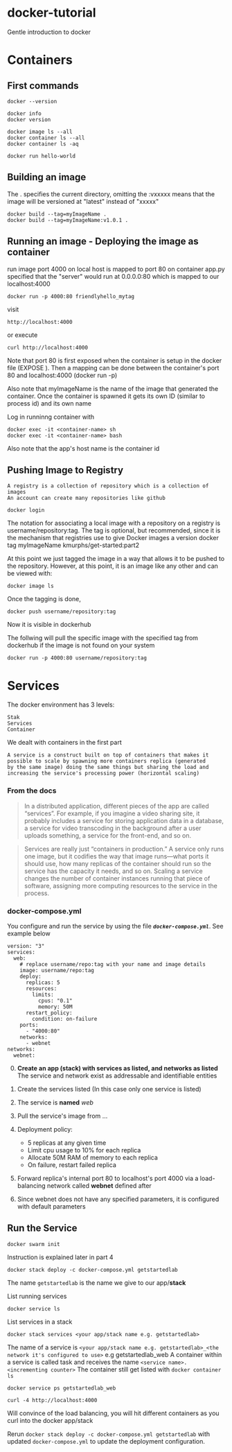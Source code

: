 # docker-tutorial
Gentle introduction to docker

# Containers


## First commands
```
docker --version

docker info
docker version

docker image ls --all
docker container ls --all
docker container ls -aq

docker run hello-world
```


## Building an image
The . specifies the current directory, omitting the :vxxxxx means that the image will be versioned at "latest" instead of "xxxxx"

```
docker build --tag=myImageName .
docker build --tag=myImageName:v1.0.1 .
```


## Running an image - Deploying the image as container
run image port 4000 on local host is mapped to port 80 on container
app.py specified that the "server" would run at 0.0.0.0:80 which is mapped to our localhost:4000
```
docker run -p 4000:80 friendlyhello_mytag
```
visit
```
http://localhost:4000
```
or execute
```
curl http://localhost:4000
```
Note that port 80 is first exposed when the container is setup in the docker file (EXPOSE ).
Then a mapping can be done between the container's port 80 and localhost:4000 (docker run -p)

Also note that myImageName is the name of the image that generated the container.
Once the container is spawned it gets its own ID (similar to process id) and its own name

Log in runninng container with
```
docker exec -it <container-name> sh
docker exec -it <container-name> bash
```
Also note that the app's host name is the container id


## Pushing Image to Registry

```
A registry is a collection of repository which is a collection of images
An account can create many repositories like github
```

```
docker login
```

The notation for associating a local image with a repository on a registry is username/repository:tag. 
The tag is optional, but recommended, since it is the mechanism that registries use to give Docker images a version
docker tag myImageName kmurphs/get-started:part2

At this point we just tagged the image in a way that allows it to be pushed to the repository. However, at this point,
it is an image like any other and can be viewed with:
```
docker image ls 
```

Once the tagging is done,
```
docker push username/repository:tag
```
Now it is visible in dockerhub


The follwing will pull the specific image with the specified tag from dockerhub if the image is not found on your system
```
docker run -p 4000:80 username/repository:tag
```


# Services

The docker environment has 3 levels:
```
Stak
Services
Container
```

We dealt with containers in the first part

```
A service is a construct built on top of containers that makes it possible to scale by spawning more containers replica (generated 
by the same image) doing the same things but sharing the load and increasing the service's processing power (horizontal scaling)
```

### From the docs
> In a distributed application, different pieces of the app are called “services”. For example, if you imagine a video sharing site, it probably includes a service for storing application data in a database, a service for video transcoding in the background after a user uploads something, a service for the front-end, and so on.

> Services are really just “containers in production.” A service only runs one image, but it codifies the way that image runs—what ports it should use, how many replicas of the container should run so the service has the capacity it needs, and so on. Scaling a service changes the number of container instances running that piece of software, assigning more computing resources to the service in the process.


### docker-compose.yml

You configure and run the service by using the file ***``docker-compose.yml``***. See example below
```
version: "3"
services:
  web:
    # replace username/repo:tag with your name and image details
    image: username/repo:tag
    deploy:
      replicas: 5
      resources:
        limits:
          cpus: "0.1"
          memory: 50M
      restart_policy:
        condition: on-failure
    ports:
      - "4000:80"
    networks:
      - webnet
networks:
  webnet:
```


0. **Create an app (stack) with services as listed, and networks as listed**
The service and network exist as addressable and identifiable entities

1. Create the services listed (In this case only one service is listed)
2. The service is **named** *web*
3. Pull the service's image from ...
4. Deployment policy:
    - 5 replicas at any given time
    - Limit cpu usage to 10% for each replica
    - Allocate 50M RAM of memory to each replica
    - On failure, restart failed replica
5. Forward replica's internal port 80 to localhost's port 4000 via a load-balancing network called **webnet** defined after

6. Since webnet does not have any specified parameters, it is configured with default parameters


## Run the Service

```
docker swarm init
```

Instruction is explained later in part 4

```
docker stack deploy -c docker-compose.yml getstartedlab
```

The name ``getstartedlab`` is the name we give to our app/**stack**

List running services
```
docker service ls
```
List services in a stack
```
docker stack services <your app/stack name e.g. getstartedlab>
```
The name of a service is ``<your app/stack name e.g. getstartedlab>_<the network it's configured to use>`` e.g getstartedlab_web
A container within a service is called task and receives the name ``<service name>.<incrementing counter>``
The container still get listed with ``docker container ls``
```
docker service ps getstartedlab_web
```

```
curl -4 http://localhost:4000
```
Will convince of the load balancing, you will hit different containers as you curl into the docker app/stack


Rerun ``docker stack deploy -c docker-compose.yml getstartedlab`` with updated ``docker-compose.yml`` to update the deployment configuration.
